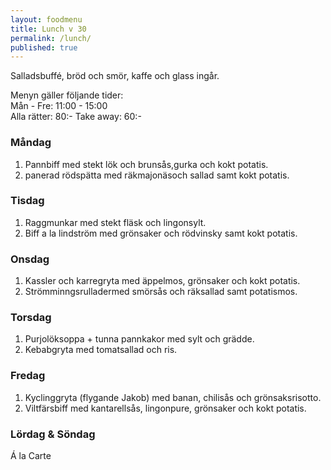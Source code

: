 ```yaml
---
layout: foodmenu
title: Lunch v 30
permalink: /lunch/
published: true
---
```

Salladsbuffé, bröd och smör, kaffe och glass ingår.

Menyn gäller följande tider:  
Mån - Fre: 11:00 - 15:00  
Alla rätter: 80:- Take away: 60:-

### Måndag

1. Pannbiff med stekt lök och brunsås,gurka och kokt potatis.
2. panerad rödspätta med räkmajonäsoch sallad samt kokt potatis.

### Tisdag

1. Raggmunkar med stekt fläsk och lingonsylt.
2. Biff a la lindström med grönsaker och rödvinsky samt kokt potatis.

### Onsdag

1. Kassler och karregryta med äppelmos, grönsaker och kokt potatis.
2. Strömminngsrulladermed smörsås och räksallad samt potatismos.

### Torsdag

1. Purjolöksoppa + tunna pannkakor med sylt och grädde.
2. Kebabgryta med tomatsallad och ris.

### Fredag

1. Kyclinggryta (flygande Jakob) med banan, chilisås och grönsaksrisotto.
2. Viltfärsbiff med kantarellsås, lingonpure, grönsaker och kokt potatis.

### Lördag & Söndag

Á la Carte
